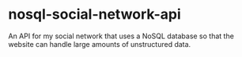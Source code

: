 # nosql-social-network-api

An API for my social network that uses a NoSQL database so that the website can handle large amounts of unstructured data.
